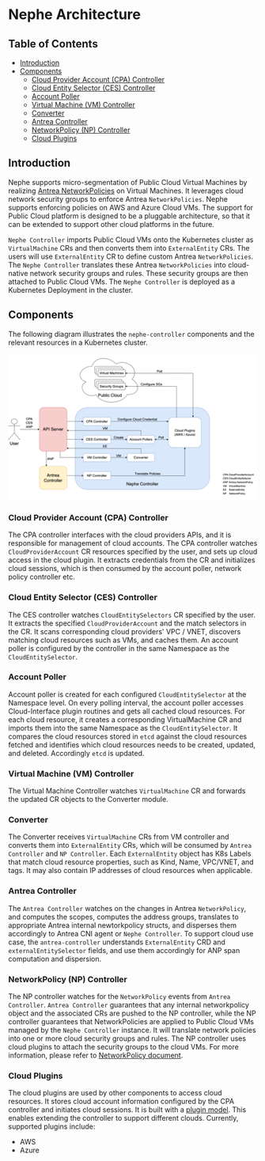 # Nephe Architecture

## Table of Contents

<!-- toc -->
- [Introduction](#introduction)
- [Components](#components)
  - [Cloud Provider Account (CPA) Controller](#cloud-provider-account-cpa-controller)
  - [Cloud Entity Selector (CES) Controller](#cloud-entity-selector-ces-controller)
  - [Account Poller](#account-poller)
  - [Virtual Machine (VM) Controller](#virtual-machine-vm-controller)
  - [Converter](#converter)
  - [Antrea Controller](#antrea-controller)
  - [NetworkPolicy (NP) Controller](#networkpolicy-np-controller)
  - [Cloud Plugins](#cloud-plugins)
<!-- /toc -->

## Introduction

Nephe supports micro-segmentation of Public Cloud Virtual Machines by
realizing [Antrea NetworkPolicies](https://github.com/antrea-io/antrea/blob/main/docs/antrea-network-policy.md)
on Virtual Machines. It leverages cloud network security groups to enforce
Antrea `NetworkPolicies`. Nephe supports enforcing policies on AWS and Azure
Cloud VMs. The support for Public Cloud platform is designed to be a pluggable
architecture, so that it can be extended to support other cloud platforms in the
future.

`Nephe Controller` imports Public Cloud VMs onto the Kubernetes cluster as
`VirtualMachine` CRs and then converts them into `ExternalEntity` CRs. The users
will use `ExternalEntity` CR to define custom Antrea `NetworkPolicies`. The
`Nephe Controller` translates these Antrea `NetworkPolicies` into cloud-native
network security groups and rules. These security groups are then
attached to Public Cloud VMs. The `Nephe Controller` is deployed as a Kubernetes
Deployment in the cluster.

## Components

The following diagram illustrates the `nephe-controller` components and the
relevant resources in a Kubernetes cluster.

<img src="./assets/arch.png" width="1000" alt="Nephe Controller Components">

### Cloud Provider Account (CPA) Controller

The CPA controller interfaces with the cloud providers APIs, and it is
responsible for management of cloud accounts. The CPA controller watches
`CloudProviderAccount` CR resources specified by the user, and sets up cloud
access in the cloud plugin. It extracts credentials from the CR and initializes
cloud sessions, which is then consumed by the account poller, network policy
controller etc.

### Cloud Entity Selector (CES) Controller

The CES controller watches `CloudEntitySelectors` CR specified by the user. It
extracts the specified `CloudProviderAccount` and the match selectors in the
CR. It scans corresponding cloud providers' VPC / VNET, discovers matching
cloud resources such as VMs, and caches them. An account poller is configured by
the controller in the same Namespace as the `CloudEntitySelector`.

### Account Poller

Account poller is created for each configured `CloudEntitySelector` at the
Namespace level. On every polling interval, the account poller accesses
Cloud-Interface plugin routines and gets all cached cloud resources.
For each cloud resource, it creates a corresponding VirtualMachine CR and
imports them into the same Namespace as the `CloudEntitySelector`.
It compares the cloud resources stored in `etcd` against the cloud
resources fetched and identifies which cloud resources needs to be created,
updated, and deleted. Accordingly `etcd` is updated.

### Virtual Machine (VM) Controller

The Virtual Machine Controller watches `VirtualMachine` CR and forwards the
updated CR objects to the Converter module.

### Converter

The Converter receives `VirtualMachine` CRs from VM controller and converts them
into `ExternalEntity` CRs, which will be consumed by `Antrea Controller` and
`NP Controller`. Each `ExternalEntity` object has K8s Labels that match cloud
resource properties, such as Kind, Name, VPC/VNET, and tags. It may also contain
IP addresses of cloud resources when applicable.

### Antrea Controller

The `Antrea Controller` watches on the changes in Antrea `NetworkPolicy`, and
computes the scopes, computes the address groups, translates to appropriate
Antrea internal newtorkpolicy structs, and disperses them accordingly to Antrea
CNI agent or `Nephe Controller`. To support cloud use case, the
`antrea-controller` understands `ExternalEntity` CRD and `externalEntitySelector`
fields, and use them accordingly for ANP span computation and dispersion.

### NetworkPolicy (NP) Controller

The NP controller watches for the `NetworkPolicy` events from
`Antrea Controller`. `Antrea Controller` guarantees that any internal
networkpolicy object and the associated CRs are pushed to the NP controller, while
the NP controller guarantees that NetworkPolicies are applied to Public Cloud
VMs managed by the `Nephe Controller` instance. It will translate network
policies into one or more cloud security groups and rules. The NP controller
uses cloud plugins to attach the security groups to the cloud VMs.
For more information, please refer to [NetworkPolicy document](networkpolicy.md).

### Cloud Plugins

The cloud plugins are used by other components to access cloud resources. It
stores cloud account information configured by the CPA controller and initiates
cloud sessions. It is built with a [plugin model](design-cloud-plugin.md).
This enables extending the controller to support different clouds. Currently,
supported plugins include:

- AWS
- Azure
